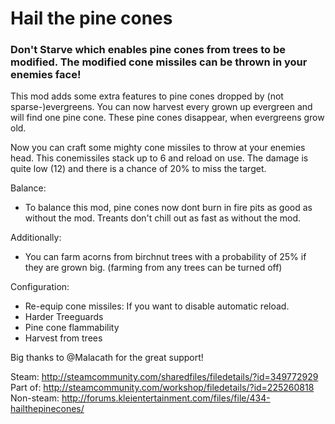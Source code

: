# Hail the pine cones
### Don't Starve which enables pine cones from trees to be modified. The modified cone missiles can be thrown in your enemies face!

This mod adds some extra features to pine cones dropped by (not sparse-)evergreens. You can now harvest every grown up evergreen and will find one pine cone. These pine cones disappear, when evergreens grow old.

Now you can craft some mighty cone missiles to throw at your enemies head. This conemissiles stack up to 6 and reload on use. The damage is quite low (12) and there is a chance of 20% to miss the target.

Balance:
* To balance this mod, pine cones now dont burn in fire pits as good as without the mod.
Treants don't chill out as fast as without the mod.

Additionally:
* You can farm acorns from birchnut trees with a probability of 25% if they are grown big. (farming from any trees can be turned off)

Configuration:
* Re-equip cone missiles: If you want to disable automatic reload.
* Harder Treeguards
* Pine cone flammability
* Harvest from trees


Big thanks to @Malacath for the great support!

Steam: http://steamcommunity.com/sharedfiles/filedetails/?id=349772929
Part of: http://steamcommunity.com/workshop/filedetails/?id=225260818
Non-steam: http://forums.kleientertainment.com/files/file/434-hailthepinecones/
